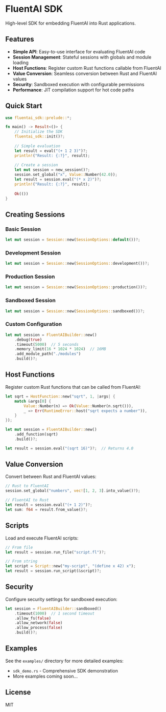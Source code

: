 # FluentAI SDK

High-level SDK for embedding FluentAI into Rust applications.

## Features

- **Simple API**: Easy-to-use interface for evaluating FluentAI code
- **Session Management**: Stateful sessions with globals and module loading
- **Host Functions**: Register custom Rust functions callable from FluentAI
- **Value Conversion**: Seamless conversion between Rust and FluentAI values
- **Security**: Sandboxed execution with configurable permissions
- **Performance**: JIT compilation support for hot code paths

## Quick Start

```rust
use fluentai_sdk::prelude::*;

fn main() -> Result<()> {
    // Initialize the SDK
    fluentai_sdk::init()?;
    
    // Simple evaluation
    let result = eval("(+ 1 2 3)")?;
    println!("Result: {:?}", result);
    
    // Create a session
    let mut session = new_session()?;
    session.set_global("x", Value::Number(42.0));
    let result = session.eval("(* x 2)")?;
    println!("Result: {:?}", result);
    
    Ok(())
}
```

## Creating Sessions

### Basic Session

```rust
let mut session = Session::new(SessionOptions::default())?;
```

### Development Session

```rust
let mut session = Session::new(SessionOptions::development())?;
```

### Production Session

```rust
let mut session = Session::new(SessionOptions::production())?;
```

### Sandboxed Session

```rust
let mut session = Session::new(SessionOptions::sandboxed())?;
```

### Custom Configuration

```rust
let mut session = FluentAIBuilder::new()
    .debug(true)
    .timeout(5000)  // 5 seconds
    .memory_limit(16 * 1024 * 1024)  // 16MB
    .add_module_path("./modules")
    .build()?;
```

## Host Functions

Register custom Rust functions that can be called from FluentAI:

```rust
let sqrt = HostFunction::new("sqrt", 1, |args| {
    match &args[0] {
        Value::Number(n) => Ok(Value::Number(n.sqrt())),
        _ => Err(RuntimeError::host("sqrt expects a number")),
    }
});

let mut session = FluentAIBuilder::new()
    .add_function(sqrt)
    .build()?;

let result = session.eval("(sqrt 16)")?;  // Returns 4.0
```

## Value Conversion

Convert between Rust and FluentAI values:

```rust
// Rust to FluentAI
session.set_global("numbers", vec![1, 2, 3].into_value()?);

// FluentAI to Rust
let result = session.eval("(+ 1 2)")?;
let sum: f64 = result.from_value()?;
```

## Scripts

Load and execute FluentAI scripts:

```rust
// From file
let result = session.run_file("script.fl")?;

// From string
let script = Script::new("my-script", "(define x 42) x");
let result = session.run_script(&script)?;
```

## Security

Configure security settings for sandboxed execution:

```rust
let session = FluentAIBuilder::sandboxed()
    .timeout(1000)  // 1 second timeout
    .allow_fs(false)
    .allow_network(false)
    .allow_process(false)
    .build()?;
```

## Examples

See the `examples/` directory for more detailed examples:

- `sdk_demo.rs` - Comprehensive SDK demonstration
- More examples coming soon...

## License

MIT